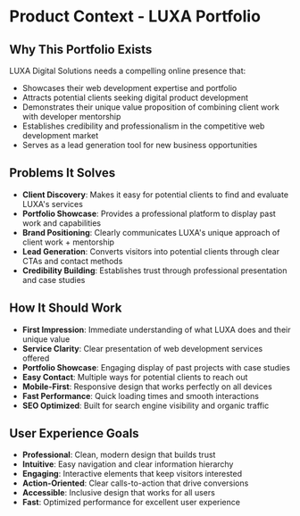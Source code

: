 # Product Context - LUXA Portfolio

## Why This Portfolio Exists
LUXA Digital Solutions needs a compelling online presence that:
- Showcases their web development expertise and portfolio
- Attracts potential clients seeking digital product development
- Demonstrates their unique value proposition of combining client work with developer mentorship
- Establishes credibility and professionalism in the competitive web development market
- Serves as a lead generation tool for new business opportunities

## Problems It Solves
- **Client Discovery**: Makes it easy for potential clients to find and evaluate LUXA's services
- **Portfolio Showcase**: Provides a professional platform to display past work and capabilities
- **Brand Positioning**: Clearly communicates LUXA's unique approach of client work + mentorship
- **Lead Generation**: Converts visitors into potential clients through clear CTAs and contact methods
- **Credibility Building**: Establishes trust through professional presentation and case studies

## How It Should Work
- **First Impression**: Immediate understanding of what LUXA does and their unique value
- **Service Clarity**: Clear presentation of web development services offered
- **Portfolio Showcase**: Engaging display of past projects with case studies
- **Easy Contact**: Multiple ways for potential clients to reach out
- **Mobile-First**: Responsive design that works perfectly on all devices
- **Fast Performance**: Quick loading times and smooth interactions
- **SEO Optimized**: Built for search engine visibility and organic traffic

## User Experience Goals
- **Professional**: Clean, modern design that builds trust
- **Intuitive**: Easy navigation and clear information hierarchy
- **Engaging**: Interactive elements that keep visitors interested
- **Action-Oriented**: Clear calls-to-action that drive conversions
- **Accessible**: Inclusive design that works for all users
- **Fast**: Optimized performance for excellent user experience 